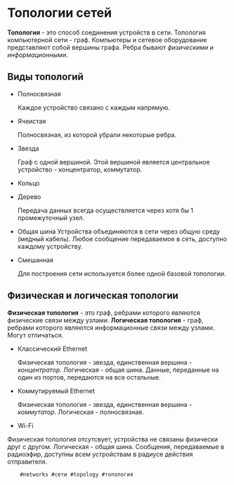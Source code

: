 # Топологии сетей

**Топология** - это способ соединения устройств в сети. Топология компьютерной сети - граф. Компьютеры и сетевое оборудование представляют собой вершины графа. Ребра бывают *физическими* и *информационными*.

## Виды топологий

* Полносвязная
 
  Каждое устройство связано с каждым напрямую.
  
* Ячеистая

  Полносвязная, из которой убрали некоторые ребра.
  
* Звезда

  Граф с одной вершиной. Этой вершиной является центральное устройство - концентратор, коммутатор.
  
* Кольцо
* Дерево

  Передача данных всегда осуществляется через хотя бы 1 промежуточный узел.

* Общая шина
  Устройства объединяются в сети через общую среду (медный кабель). Любое сообщение передаваемое в сеть, доступно каждому устройству.
  
* Смешанная

  Для построения сети используется более одной базовой топологии.
  
## Физическая и логическая топологии
 
**Физическая топология** - это граф, ребрами которого являются физические связи между узлами. **Логическая топология** - граф, ребрами которого являются информационные связи между узлами. Могут отличаться. 
 
* Классический Ethernet
 
  Физическая топология - звезда, единственная вершина - *концентратор*. Логическая - общая шина. Данные, переданные на один из портов, передаются на все остальные.
  
* Коммутируемый Ethernet

  Физическая топология - звезда, единственная вершина - *коммутатор*. Логическая - полносвязная.
  
 * Wi-Fi

  Физическая топология отсутсвует, устройства не связаны физически друг с другом. Логическая - общая шина. Сообщения, передаваемые в радиоэфир, доступны всем устройствам в радиусе действия отправителя.

        #networks #сети #topology #топология 
